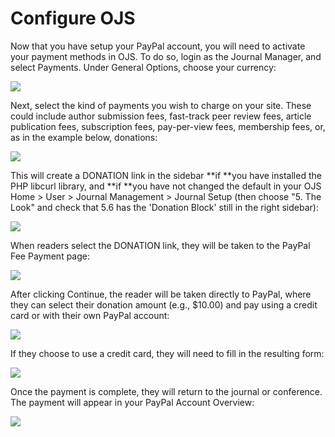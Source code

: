 # Configure OJS

Now that you have setup your PayPal account, you will need to activate your payment methods in OJS. To do so, login as the Journal Manager, and select Payments. Under General Options, choose your currency:

![](/assets/Paypal13.png)

Next, select the kind of payments you wish to charge on your site. These could include author submission fees, fast-track peer review fees, article publication fees, subscription fees, pay-per-view fees, membership fees, or, as in the example below, donations:

![](/assets/Paypal14.png)

This will create a DONATION link in the sidebar **if **you have installed the PHP libcurl library, and **if **you have not changed the default in your OJS Home &gt; User &gt; Journal Management &gt; Journal Setup \(then choose "5. The Look" and check that 5.6 has the 'Donation Block' still in the right sidebar\):

![](/assets/Paypal15.png)

When readers select the DONATION link, they will be taken to the PayPal Fee Payment page:

![](/assets/Paypal16.png)

After clicking Continue, the reader will be taken directly to PayPal, where they can select their donation amount \(e.g., $10.00\) and pay using a credit card or with their own PayPal account:

![](/assets/Paypal17.png)

If they choose to use a credit card, they will need to fill in the resulting form:

![](/assets/Paypal18.png)

Once the payment is complete, they will return to the journal or conference. The payment will appear in your PayPal Account Overview:

![](/assets/Paypal19.png)

